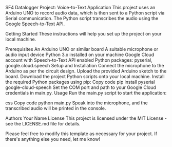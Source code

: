 SF4 Datalogger Project: Voice-to-Text Application
This project uses an Arduino UNO to record audio data, which is then sent to a Python script via Serial communication. The Python script transcribes the audio using the Google Speech-to-Text API.

Getting Started
These instructions will help you set up the project on your local machine.

Prerequisites
An Arduino UNO or similar board
A suitable microphone or audio input device
Python 3.x installed on your machine
Google Cloud account with Speech-to-Text API enabled
Python packages: pyserial, google.cloud.speech
Setup and Installation
Connect the microphone to the Arduino as per the circuit design.
Upload the provided Arduino sketch to the board.
Download the project Python scripts onto your local machine.
Install the required Python packages using pip:
Copy code
pip install pyserial google-cloud-speech
Set the COM port and path to your Google Cloud credentials in main.py.
Usage
Run the main.py script to start the application:

css
Copy code
python main.py
Speak into the microphone, and the transcribed audio will be printed in the console.

Authors
Your Name
License
This project is licensed under the MIT License - see the LICENSE.md file for details.

Please feel free to modify this template as necessary for your project. If there's anything else you need, let me know!